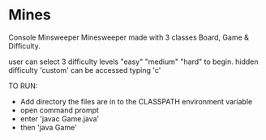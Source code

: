 # Mines
Console Minsweeper
Minesweeper made with 3 classes Board, Game & Difficulty.

user can select 3 difficulty levels "easy" "medium" "hard" to begin.
hidden difficulty 'custom' can be accessed typing 'c'

TO RUN:
- Add directory the files are in to the CLASSPATH environment variable
- open command prompt
- enter 'javac Game.java'
- then 'java Game'
